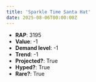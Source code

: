 ```yaml
---
title: 'Sparkle Time Santa Hat'
date: 2025-08-06T00:00:00Z
---
```

- **RAP**: 3195
- **Value**: -1
- **Demand level**: -1
- **Trend**: -1
- **Projected?**: True
- **Hyped?**: True
- **Rare?**: True
